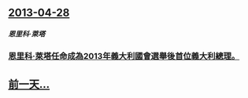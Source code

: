 ## [2013-04-28](/zh/news/2013/04/28/index.md)

##### 恩里科·萊塔
### [ 恩里科·萊塔任命成為2013年義大利國會選舉後首位義大利總理。](/zh/news/2013/04/28/恩里科-萊塔任命成為2013年義大利國會選舉後首位義大利總理.md)
## [前一天...](/zh/news/2013/04/27/index.md)

